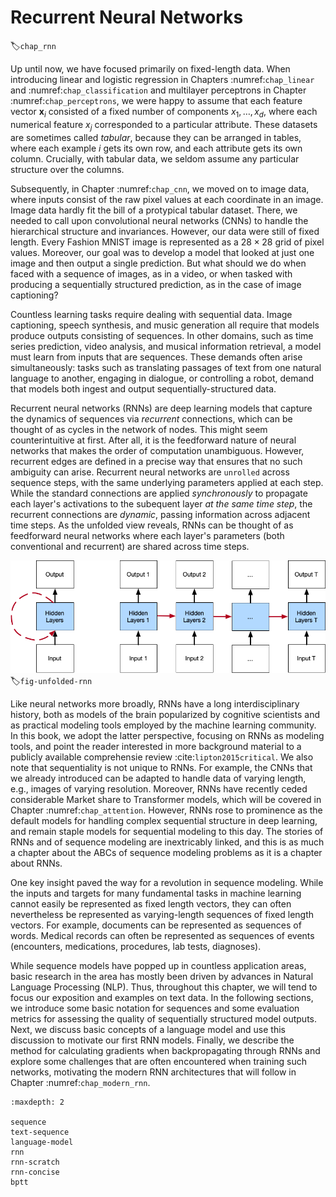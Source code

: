 # Recurrent Neural Networks
:label:`chap_rnn`

Up until now, we have focused primarily on fixed-length data.
When introducing linear and logistic regression 
in Chapters :numref:`chap_linear` and :numref:`chap_classification`
and multilayer perceptrons in Chapter :numref:`chap_perceptrons`,
we were happy to assume that each feature vector $\mathbf{x}_i$
consisted of a fixed number of components $x_1, \dots, x_d$, 
where each numerical feature $x_j$
corresponded to a particular attribute. 
These datasets are sometimes called *tabular*,
because they can be arranged in tables, 
where each example $i$ gets its own row,
and each attribute gets its own column. 
Crucially, with tabular data, we seldom 
assume any particular structure over the columns. 

Subsequently, in Chapter :numref:`chap_cnn`, 
we moved on to image data, where inputs consist 
of the raw pixel values at each coordinate in an image. 
Image data hardly fit the bill 
of a protypical tabular dataset. 
There, we needed to call upon convolutional neural networks (CNNs)
to handle the hierarchical structure and invariances.
However, our data were still of fixed length.
Every Fashion MNIST image is represented 
as a $28 \times 28$ grid of pixel values.
Moreover, our goal was to develop a model
that looked at just one image and then 
output a single prediction. 
But what should we do when faced with a 
sequence of images, as in a video, 
or when tasked with producing 
a sequentially structured prediction,
as in the case of image captioning? 

Countless learning tasks require dealing with sequential data. 
Image captioning, speech synthesis, and music generation 
all require that models produce outputs consisting of sequences. 
In other domains, such as time series prediction, 
video analysis, and musical information retrieval, 
a model must learn from inputs that are sequences. 
These demands often arise simultaneously:
tasks such as translating passages of text
from one natural language to another, 
engaging in dialogue, or controlling a robot, 
demand that models both ingest and output
sequentially-structured data. 


Recurrent neural networks (RNNs) are deep learning models 
that capture the dynamics of sequences via 
*recurrent* connections, which can be thought of
as cycles in the network of nodes.
This might seem counterintuitive at first.
After all, it is the feedforward nature of neural networks
that makes the order of computation unambiguous.
However, recurrent edges are defined in a precise way
that ensures that no such ambiguity can arise.
Recurrent neural networks are `unrolled` across sequence steps,
with the same underlying parameters applied at each step.
While the standard connections are applied *synchronously*
to propagate each layer's activations 
to the subequent layer *at the same time step*,
the recurrent connections are *dynamic*,
passing information across adjacent time steps. 
As the unfolded view reveals,
RNNs can be thought of as feedforward neural networks
where each layer's parameters (both conventional and recurrent)
are shared across time steps. 


![On the left recurrent connections are depicted via cyclic edges. On the right, we unfold the RNN over sequence steps. Here, recurrent edges span adjacent sequenct steps, while conventional connections are computed synchonously.](../img/unfolded-rnn.png) 
:label:`fig-unfolded-rnn`


Like neural networks more broadly,
RNNs have a long interdisciplinary history,
both as models of the brain popularized
by cognitive scientists and as practical modeling tools 
employed by the machine learning community. 
In this book, we adopt the latter perspective,
focusing on RNNs as modeling tools,
and point the reader interested in more 
background material to a publicly available
comprehensie review :cite:`lipton2015critical`.
We also note that sequentiality is not unique to RNNs.
For example, the CNNs that we already introduced
can be adapted to handle data of varying length,
e.g., images of varying resolution.
Moreover, RNNs have recently ceded considerable
Market share to Transformer models, 
which will be covered in Chapter :numref:`chap_attention`.
However, RNNs rose to prominence as the default models
for handling complex sequential structure in deep learning,
and remain staple models for sequential modeling to this day.
The stories of RNNs and of sequence modeling
are inextricably linked, and this is as much 
a chapter about the ABCs of sequence modeling problems 
as it is a chapter about RNNs. 


One key insight paved the way for a revolution in sequence modeling.
While the inputs and targets for many fundamental tasks in machine learning 
cannot easily be represented as fixed length vectors, 
they can often nevertheless be represented as 
varying-length sequences of fixed length vectors. 
For example, documents can be represented as sequences of words.
Medical records can often be represented as sequences of events 
(encounters, medications, procedures, lab tests, diagnoses).


While sequence models have popped up in countless application areas,
basic research in the area has mostly been driven by advances
in Natural Language Processing (NLP).
Thus, throughout this chapter, we will tend 
to focus our exposition and examples on text data.
In the following sections, we introduce some basic
notation for sequences and some evaluation metrics 
for assessing the quality of sequentially structured
model outputs. 
Next, we discuss basic concepts of a language model 
and use this discussion to motivate our first RNN models.
Finally, we describe the method for calculating gradients 
when backpropagating through RNNs and explore some challenges
that are often encountered when training such networks,
motivating the modern RNN architectures that will follow 
in Chapter :numref:`chap_modern_rnn`. 

```toc
:maxdepth: 2

sequence
text-sequence
language-model
rnn
rnn-scratch
rnn-concise
bptt
```

